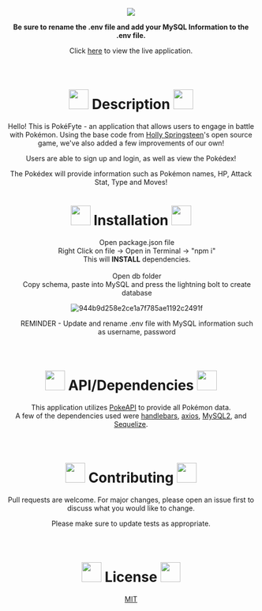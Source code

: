 
<p align='center'>
<img src='https://user-images.githubusercontent.com/79331471/117036861-7d922380-accb-11eb-8fe0-5107d99731a7.png'/>
</p>

<p align='center'>   <strong>Be sure to rename the .env file and add your MySQL Information to the .env file. </strong></p>
<p align='center'> Click <a href="https://pokyfyte.herokuapp.com/">here</a> to view the live application.</p>
<br>

<h1 align='center'><img src='https://veekun.com/dex/media/pokemon/global-link/8.png' height=40px/> Description <img src='https://veekun.com/dex/media/pokemon/global-link/123.png' height=40px/></h1>

<p align='center'>Hello! This is PokéFyte - an application that allows users to engage in battle with Pokémon. Using the base code from <a href="https://codepen.io/hollyos/pen/QNRXYK">Holly Springsteen</a>'s open source game, we've also added a few improvements of our own!
<br>
<p align='center'>Users are able to sign up and login, as well as view the Pokédex!
<p align='center'>
</p>
<p align='center'>The Pokédex will provide information such as Pokémon names, HP, Attack Stat, Type and Moves!





<br>

<h1 align='center'><img src='https://veekun.com/dex/media/pokemon/global-link/56.png' height=40px/> Installation <img src='https://veekun.com/dex/media/pokemon/global-link/59.png' height=40px/></h1>

<ul align='center'>
Open package.json file<br>
Right Click on file -> Open in Terminal -> "npm i"<br>
This will <strong>INSTALL</strong> dependencies.<br>
<br>
Open db folder<br>
Copy schema, paste into MySQL and press the lightning bolt to create database<br>

![944b9d258e2ce1a7f785ae1192c2491f](https://user-images.githubusercontent.com/79331471/116625009-8a4efa00-a90e-11eb-933b-ba945cb7c330.png)
<br>

REMINDER - Update and rename .env file with MySQL information such as username, password
<br>
</ul>

<br>

<h1 align='center'><img src='https://veekun.com/dex/media/pokemon/global-link/43.png' height=40px/> API/Dependencies <img src='https://veekun.com/dex/media/pokemon/global-link/21.png' height=40px/></h1>
<p align='center'>This application utilizes <a href="https://pokeapi.co/">PokeAPI</a> to provide all Pokémon data.
<br>
A few of the dependencies used were <a href="https://handlebarsjs.com/">handlebars</a>, <a href="https://www.npmjs.com/package/axios">axios</a>, <a href="https://www.npmjs.com/package/mysql2">MySQL2</a>, and <a href="https://sequelize.org/">Sequelize</a>.
</p>

<br>

<h1 align='center'><img src='https://veekun.com/dex/media/pokemon/global-link/114.png' height=40px/> Contributing <img src='https://veekun.com/dex/media/pokemon/global-link/110.png' height=40px/></h1>
<p align='center'>
Pull requests are welcome. For major changes, please open an issue first to discuss what you would like to change.</p>
<p align='center'>
Please make sure to update tests as appropriate.
</p>

<br>





<h1 align='center'><img src='https://veekun.com/dex/media/pokemon/global-link/87.png' height=40px/> License <img src='https://veekun.com/dex/media/pokemon/global-link/69.png' height=40px/></h1>
<p align='center'>
<a href="https://choosealicense.com/licenses/mit/">MIT</a>

</p>


